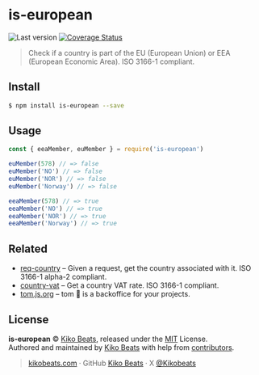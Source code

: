 # is-european

![Last version](https://img.shields.io/github/tag/Kikobeats/is-european.svg?style=flat-square)
[![Coverage Status](https://img.shields.io/coveralls/Kikobeats/is-european.svg?style=flat-square)](https://coveralls.io/github/Kikobeats/is-european)

> Check if a country is part of the EU (European Union) or EEA (European Economic Area). ISO 3166-1 compliant.

## Install

```bash
$ npm install is-european --save
```

## Usage

```js
const { eeaMember, euMember } = require('is-european')

euMember(578) // => false
euMember('NO') // => false
euMember('NOR') // => false
euMember('Norway') // => false

eeaMember(578) // => true
eeaMember('NO') // => true
eeaMember('NOR') // => true
eeaMember('Norway') // => true
```

## Related

- [req-country](https://github.com/Kikobeats/req-country) – Given a request, get the country associated with it. ISO 3166-1 alpha-2 compliant.
- [country-vat](https://github.com/Kikobeats/country-vat) – Get a country VAT rate. ISO 3166-1 compliant.
- [tom.js.org](https://tom.js.org) – tom 🐶 is a backoffice for your projects.

## License

**is-european** © [Kiko Beats](https://kikobeats.com), released under the [MIT](https://github.com/Kikobeats/is-european/blob/master/LICENSE.md) License.<br>
Authored and maintained by [Kiko Beats](https://kikobeats.com) with help from [contributors](https://github.com/Kikobeats/is-european/contributors).

> [kikobeats.com](https://kikobeats.com) · GitHub [Kiko Beats](https://github.com/Kikobeats) · X [@Kikobeats](https://x.com/Kikobeats)

